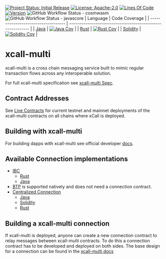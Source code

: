 [![Project Status: Initial Release](https://img.shields.io/badge/repo%20status-active-green.svg?style=flat-square)](https://www.repostatus.org/#active)
[![License: Apache-2.0](https://img.shields.io/github/license/icon-project/xcall-multi.svg?style=flat-square)](https://github.com/icon-project/xcall-multi/blob/main/LICENSE)
[![Lines Of Code](https://img.shields.io/tokei/lines/github/icon-project/xcall-multi?style=flat-square)](https://github.com/icon-project/xcall-multi)
[![Version](https://img.shields.io/github/tag/icon-project/xcall-multi.svg?style=flat-square)](https://github.com/icon-project/xcall-multi)
![GitHub Workflow Status - cosmwasm](https://github.com/icon-project/xcall-multi/actions/workflows/build-and-publish-cosmwasm.yml/badge.svg)
![GitHub Workflow Status - javascore](https://github.com/icon-project/xcall-multi/actions/workflows/build-and-publish-javascore.yml/badge.svg)
| Language                            | Code Coverage                                              |
| ----------------------------------- | ---------------------------------------------------------- |
| [Java](./contracts/javascore)       | [![Java Cov][java-cov-badge]][java-cov-link]               |
| [Rust](./contracts/cosmwasm-vm)     | [![Rust Cov][rust-cov-badge]][rust-cov-link]               |
| [Solidity](./contracts/evm)         | [![Solidity Cov][solidity-cov-badge]][solidity-cov-link]   |

[java-cov-link]: https://app.codecov.io/gh/icon-project/xcall-multi/tree/main/contracts/javascore
[rust-cov-link]: https://app.codecov.io/gh/icon-project/xcall-multi/tree/main/contracts/cosmwasm-vm
[solidity-cov-link]: https://app.codecov.io/gh/icon-project/xcall-multi/tree/main/contracts/evm
[java-cov-badge]: https://codecov.io/gh/icon-project/xcall-multi/branch/main/graph/badge.svg?token=KWDB59JITE&flag=java
[rust-cov-badge]: https://codecov.io/gh/icon-project/xcall-multi/branch/main/graph/badge.svg?token=KWDB59JITE&flag=rust
[solidity-cov-badge]: https://codecov.io/gh/icon-project/xcall-multi/branch/main/graph/badge.svg?token=KWDB59JITE&flag=solidity

# xcall-multi
xcall-multi is a cross chain messaging service built to mimic regular transaction flows across any interoperable solution.

For full xcall-multi specification see [xcall-multi Spec](./docs/adr/xcall.md).

## Contract Addresses
See [Live Contracts](https://github.com/icon-project/xcall-multi/wiki/xCall-Deployment-Info) for current testnet and mainnet deployments of the xcall-multi contracts on all chains where xCall is deployed. 

## Building with xcall-multi
For building dapps with xcall-multi see official developer [docs](https://www.xcall.dev/).

## Available Connection implementations
* [IBC](https://github.com/icon-project/IBC-Integration/blob/main/docs/adr/xcall-multi_IBC_Connection.md)
   * [Rust](https://github.com/icon-project/IBC-Integration/tree/main/contracts/cosmwasm-vm/cw-xcall-ibc-connection)
   * [Java](https://github.com/icon-project/IBC-Integration/tree/main/contracts/javascore/xcall-connection)
* [BTP](https://github.com/icon-project/btp2) is supported natively and does not need a connection contract.
* [Centralized Connection]()
   * [Java](https://github.com/icon-project/xcall-multi/tree/main/contracts/javascore/centralized-connection)
   * [Solidity](https://github.com/icon-project/xcall-multi/blob/main/contracts/evm/contracts/adapters/CentralizedConnection.sol)
   * [Rust](https://github.com/icon-project/xcall-multi/tree/main/contracts/cosmwasm-vm/cw-centralized-connection)

## Building a xcall-multi connection
If xcall-multi is deployed, anyone can create a new connection contract to relay messages between xcall-multi contracts.
To do this a connection contract has to be developed and deployed on both sides.
The base design for a connection can be found in the [xcall-multi docs](./docs/adr/xcall.md#Connections)